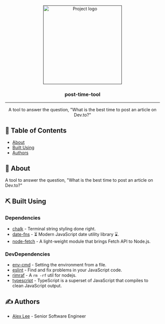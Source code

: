 <p align="center">
  <a href="" rel="noopener">
 <img width=256px height=256px src="https://svgshare.com/i/RH5.svg" alt="Project logo"></a>
</p>

<h3 align="center">post-time-tool</h3>

---

<p align="center">A tool to answer the question, "What is the best time to post an article on Dev.to?"</b>
    <br> 
</p>

## 📝 Table of Contents

- [About](#about)
- [Built Using](#built_using)
- [Authors](#authors)

## 📝 About <a name = "about"></a>

A tool to answer the question, "What is the best time to post an article on Dev.to?"

## ⛏️ Built Using <a name = "built_using"></a>

### Dependencies

- [chalk](https://github.com/chalk/chalk) - Terminal string styling done right.
- [date-fns](https://github.com/date-fns/date-fns) - ⏳ Modern JavaScript date utility library ⌛️.
- [node-fetch](https://github.com/node-fetch/node-fetch) - A light-weight module that brings Fetch API to Node.js.

### DevDependencies

- [env-cmd](https://github.com/toddbluhm/env-cmd) - Setting the environment from a file.
- [eslint](https://eslint.org/) - Find and fix problems in your JavaScript code.
- [rimraf](https://github.com/isaacs/rimraf) - A `rm -rf` util for nodejs.
- [typescript](https://www.typescriptlang.org/) - TypeScript is a superset of JavaScript that compiles to clean JavaScript output.

## ✍️ Authors <a name = "authors"></a>

- [Alex Lee](https://www.alexlee.dev/) - Senior Software Engineer
